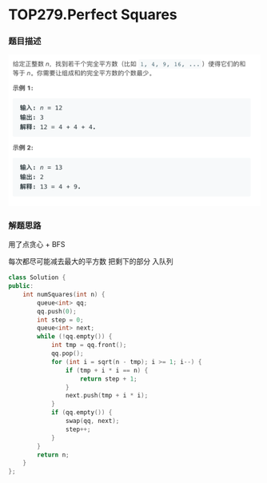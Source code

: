 # TOP279.Perfect Squares   
### 题目描述   
![avatar](1.png)   

### 解题思路

用了点贪心 + BFS

每次都尽可能减去最大的平方数 把剩下的部分 入队列

```cpp
class Solution {
public:
    int numSquares(int n) {
        queue<int> qq;
        qq.push(0);
        int step = 0;
        queue<int> next;
        while (!qq.empty()) {
            int tmp = qq.front();
            qq.pop();
            for (int i = sqrt(n - tmp); i >= 1; i--) {
                if (tmp + i * i == n) {
                    return step + 1;
                }
                next.push(tmp + i * i);
            }
            if (qq.empty()) {
                swap(qq, next);
                step++;
            }
        }
        return n;
    }
};
```

